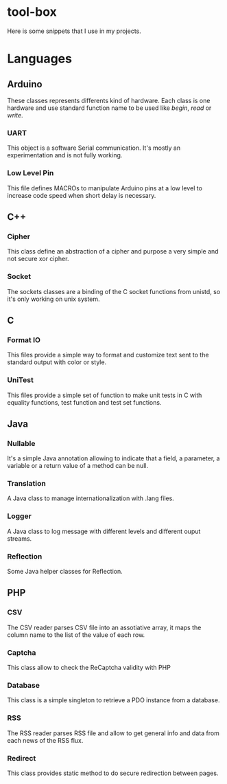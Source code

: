 # tool-box
Here is some snippets that I use in my projects.

# Languages

## Arduino
These classes represents differents kind of hardware. Each class is one hardware and use standard function name to be used like *begin*, *read* or *write*.

### UART
This object is a software Serial communication. It's mostly an experimentation and is not fully working.

### Low Level Pin
This file defines MACROs to manipulate Arduino pins at a low level to increase code speed when short delay is necessary.

## C++
### Cipher
This class define an abstraction of a cipher and purpose a very simple and not secure xor cipher.

### Socket
The sockets classes are a binding of the C socket functions from unistd, so it's only working on unix system.

## C
### Format IO
This files provide a simple way to format and customize text sent to the standard output with color or style.

### UniTest
This files provide a simple set of function to make unit tests in C with equality functions, test function and test set functions.

## Java
### Nullable
It's a simple Java annotation allowing to indicate that a field, a parameter, a variable or a return value of a method can be null.

### Translation
A Java class to manage internationalization with .lang files.

### Logger
A Java class to log message with different levels and different ouput streams.

### Reflection
Some Java helper classes for Reflection.

## PHP
### CSV
The CSV reader parses CSV file into an assotiative array, it maps the column name to the list of the value of each row.

### Captcha
This class allow to check the ReCaptcha validity with PHP

### Database
This class is a simple singleton to retrieve a PDO instance from a database.

### RSS
The RSS reader parses RSS file and allow to get general info and data from each news of the RSS flux.

### Redirect
This class provides static method to do secure redirection between pages.
